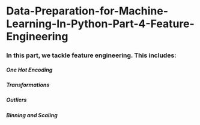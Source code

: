 # Data-Preparation-for-Machine-Learning-In-Python-Part-4-Feature-Engineering
### In this part, we tackle feature engineering. This includes:
##### One Hot Encoding
##### Transformations
##### Outliers
##### Binning and Scaling

